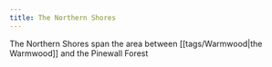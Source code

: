 ```yaml
---
title: The Northern Shores
---
```


The Northern Shores span the area between [[tags/Warmwood|the Warmwood]] and the Pinewall Forest
